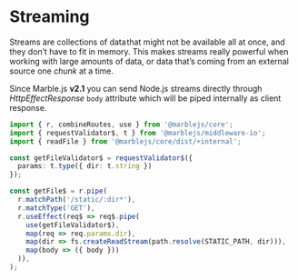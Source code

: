 # Streaming

Streams are collections of data that might not be available all at once, and they don’t have to fit in memory. This makes streams really powerful when working with large amounts of data, or data that’s coming from an external source one _chunk_ at a time.

Since Marble.js **v2.1** you can send Node.js streams directly through _HttpEffectResponse_ `body` attribute which will be piped internally as client response.

```typescript
import { r, combineRoutes, use } from '@marblejs/core';
import { requestValidator$, t } from '@marblejs/middleware-io';
import { readFile } from '@marblejs/core/dist/+internal';

const getFileValidator$ = requestValidator$({
  params: t.type({ dir: t.string })
});

const getFile$ = r.pipe(
  r.matchPath('/static/:dir*'),
  r.matchType('GET'),
  r.useEffect(req$ => req$.pipe(
    use(getFileValidator$),
    map(req => req.params.dir),
    map(dir => fs.createReadStream(path.resolve(STATIC_PATH, dir))),
    map(body => ({ body }))
  )),
);
```


